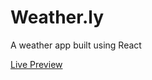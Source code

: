 # Weather.ly

A weather app built using React

[Live Preview](https://brij-desaii.github.io/weatherApp/)
